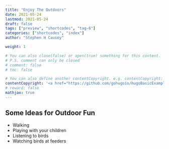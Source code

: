 ```yaml
---
title: "Enjoy The Outdoors"
date: 2021-05-24
lastmod: 2021-05-24
draft: false
tags: ["preview", "shortcodes", "tag-6"]
categories: ["shortcodes", "index"]
author: "Stephen H Causey"

weight: 1

# You can also close(false) or open(true) something for this content.
# P.S. comment can only be closed
# comment: false
# toc: false

# You can also define another contentCopyright. e.g. contentCopyright: "This is another copyright."
contentCopyright: '<a href="https://github.com/gohugoio/hugoBasicExample" rel="noopener" target="_blank">See origin</a>'
# reward: false
mathjax: true
---
```


## Some Ideas for Outdoor Fun
<!--more-->
* Walking
* Playing with your children
* Listening to birds
* Watching birds at feeders
